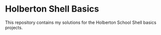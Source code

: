 # Holberton Shell Basics

This repository contains my solutions for the Holberton School Shell basics projects.
